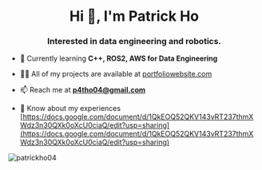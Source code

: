 <h1 align="center">Hi 👋, I'm Patrick Ho</h1>
<h3 align="center">Interested in data engineering and robotics.</h3>

- 🌱 Currently learning **C++, ROS2, AWS for Data Engineering**

- 👨‍💻 All of my projects are available at [portfoliowebsite.com](portfoliowebsite.com)

- 📫 Reach me at **p4tho04@gmail.com**

- 📄 Know about my experiences [https://docs.google.com/document/d/1QkEOQ52QKV143vRT237thmXWdz3n30QXk0oXcU0ciaQ/edit?usp=sharing](https://docs.google.com/document/d/1QkEOQ52QKV143vRT237thmXWdz3n30QXk0oXcU0ciaQ/edit?usp=sharing)

<p><img align="center" src="https://github-readme-stats.vercel.app/api/top-langs?username=patrickho04&show_icons=true&locale=en&layout=compact" alt="patrickho04" /></p>
